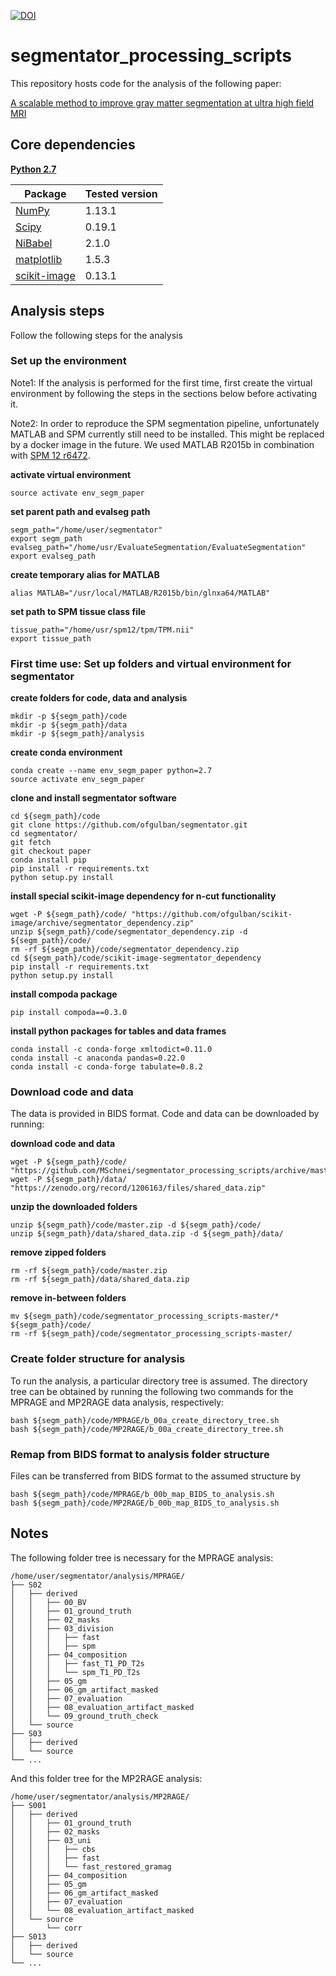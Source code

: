 [![DOI](https://zenodo.org/badge/104360271.svg)](https://zenodo.org/badge/latestdoi/104360271)

# segmentator_processing_scripts

This repository hosts code for the analysis of the following paper:

[A scalable method to improve gray matter segmentation at ultra high field MRI](https://www.biorxiv.org/content/early/2018/01/10/245738)


## Core dependencies
**[Python 2.7](https://www.python.org/download/releases/2.7/)**

| Package                                   | Tested version |
|-------------------------------------------|----------------|
| [NumPy](http://www.numpy.org/)            | 1.13.1         |
| [Scipy](https://www.scipy.org/)           | 0.19.1         |
| [NiBabel](http://nipy.org/nibabel/)       | 2.1.0          |
| [matplotlib](https://matplotlib.org/)     | 1.5.3          |
| [scikit-image](http://scikit-image.org)   | 0.13.1         |


## Analysis steps
Follow the following steps for the analysis

### Set up the environment

Note1: If the analysis is performed for the first time, first create the virtual environment by following the steps in the sections below before activating it.

Note2: In order to reproduce the SPM segmentation pipeline, unfortunately MATLAB and SPM currently still need to be installed. This might be replaced by a docker image in the future. We used MATLAB R2015b in combination with [SPM 12 r6472](http://www.fil.ion.ucl.ac.uk/spm/download/restricted/utopia/dev/spm12_r6472_Linux_R2015a.zip).

**activate virtual environment**
```
source activate env_segm_paper
```

**set parent path and evalseg path**
```
segm_path="/home/user/segmentator"
export segm_path
evalseg_path="/home/usr/EvaluateSegmentation/EvaluateSegmentation"
export evalseg_path
```

**create temporary alias for MATLAB**
```
alias MATLAB="/usr/local/MATLAB/R2015b/bin/glnxa64/MATLAB"
```

**set path to SPM tissue class file**
```
tissue_path="/home/usr/spm12/tpm/TPM.nii"
export tissue_path
```

### First time use: Set up folders and virtual environment for segmentator

**create folders for code, data and analysis**
```
mkdir -p ${segm_path}/code
mkdir -p ${segm_path}/data
mkdir -p ${segm_path}/analysis
```

**create conda environment**
```
conda create --name env_segm_paper python=2.7
source activate env_segm_paper
```

**clone and install segmentator software**
```
cd ${segm_path}/code
git clone https://github.com/ofgulban/segmentator.git
cd segmentator/
git fetch
git checkout paper
conda install pip
pip install -r requirements.txt
python setup.py install
```

**install special scikit-image dependency for n-cut functionality**
```
wget -P ${segm_path}/code/ "https://github.com/ofgulban/scikit-image/archive/segmentator_dependency.zip"
unzip ${segm_path}/code/segmentator_dependency.zip -d ${segm_path}/code/
rm -rf ${segm_path}/code/segmentator_dependency.zip
cd ${segm_path}/code/scikit-image-segmentator_dependency
pip install -r requirements.txt
python setup.py install
```

**install compoda package**
```
pip install compoda==0.3.0
```

**install python packages for tables and data frames**
```
conda install -c conda-forge xmltodict=0.11.0
conda install -c anaconda pandas=0.22.0
conda install -c conda-forge tabulate=0.8.2
 ```

### Download code and data
The data is provided in BIDS format. Code and data can be downloaded by running:

**download code and data**
```
wget -P ${segm_path}/code/ "https://github.com/MSchnei/segmentator_processing_scripts/archive/master.zip"
wget -P ${segm_path}/data/ "https://zenodo.org/record/1206163/files/shared_data.zip"
```

**unzip the downloaded folders**
```
unzip ${segm_path}/code/master.zip -d ${segm_path}/code/
unzip ${segm_path}/data/shared_data.zip -d ${segm_path}/data/
```

**remove zipped folders**
```
rm -rf ${segm_path}/code/master.zip
rm -rf ${segm_path}/data/shared_data.zip
```

**remove in-between folders**
```
mv ${segm_path}/code/segmentator_processing_scripts-master/* ${segm_path}/code/
rm -rf ${segm_path}/code/segmentator_processing_scripts-master/
```

### Create folder structure for analysis
To run the analysis, a particular directory tree is assumed.
The directory tree can be obtained by running the following two commands for the
MPRAGE and MP2RAGE data analysis, respectively:
```
bash ${segm_path}/code/MPRAGE/b_00a_create_directory_tree.sh
bash ${segm_path}/code/MP2RAGE/b_00a_create_directory_tree.sh
```
### Remap from BIDS format to analysis folder structure
Files can be transferred from BIDS format to the assumed structure by
```
bash ${segm_path}/code/MPRAGE/b_00b_map_BIDS_to_analysis.sh
bash ${segm_path}/code/MP2RAGE/b_00b_map_BIDS_to_analysis.sh
```

## Notes
The following folder tree is necessary for the MPRAGE analysis:
```
/home/user/segmentator/analysis/MPRAGE/
├── S02
│   ├── derived
│   │   ├── 00_BV
│   │   ├── 01_ground_truth
│   │   ├── 02_masks
│   │   ├── 03_division
│   │   │   ├── fast
│   │   │   ├── spm
│   │   ├── 04_composition
│   │   │   ├── fast_T1_PD_T2s
│   │   │   └── spm_T1_PD_T2s
│   │   ├── 05_gm
│   │   ├── 06_gm_artifact_masked
│   │   ├── 07_evaluation
│   │   ├── 08_evaluation_artifact_masked
│   │   └── 09_ground_truth_check
│   └── source
├── S03
│   ├── derived
│   └── source
└── ...
```

And this folder tree for the MP2RAGE analysis:
```
/home/user/segmentator/analysis/MP2RAGE/
├── S001
│   ├── derived
│   │   ├── 01_ground_truth
│   │   ├── 02_masks
│   │   ├── 03_uni
│   │   │   ├── cbs
│   │   │   ├── fast
│   │   │   └── fast_restored_gramag
│   │   ├── 04_composition
│   │   ├── 05_gm
│   │   ├── 06_gm_artifact_masked
│   │   ├── 07_evaluation
│   │   └── 08_evaluation_artifact_masked
│   └── source
│       └── corr
├── S013
│   ├── derived
│   └── source
└── ...
```
